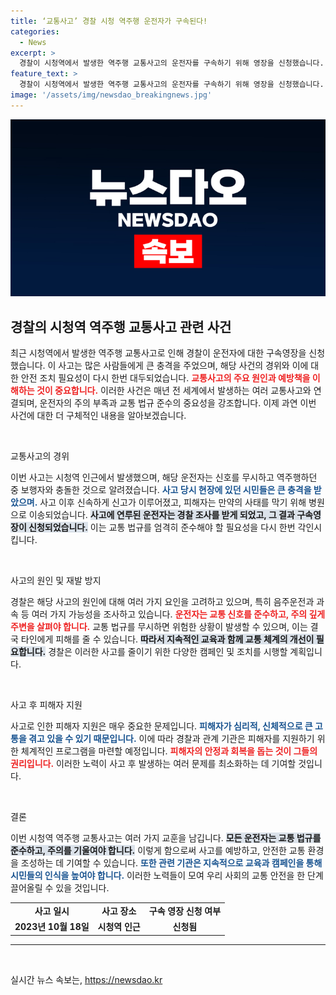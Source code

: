 ```yaml
---
title: ‘교통사고’ 경찰 시청 역주행 운전자가 구속된다!
categories:
  - News
excerpt: >
  경찰이 시청역에서 발생한 역주행 교통사고의 운전자를 구속하기 위해 영장을 신청했습니다. 사건의 배경과 경과를 함께 살펴보세요!
feature_text: >
  경찰이 시청역에서 발생한 역주행 교통사고의 운전자를 구속하기 위해 영장을 신청했습니다. 사건의 배경과 경과를 함께 살펴보세요!
image: '/assets/img/newsdao_breakingnews.jpg'
---
```


<p><img src="/assets/img/newsdao_breakingnews.jpg" alt="koreaapp 속보" /></p>

<h2 data-ke-size="size26">경찰의 시청역 역주행 교통사고 관련 사건</h2>

<p data-ke-size="size16">최근 시청역에서 발생한 역주행 교통사고로 인해 경찰이 운전자에 대한 구속영장을 신청했습니다. 이 사고는 많은 사람들에게 큰 충격을 주었으며, 해당 사건의 경위와 이에 대한 안전 조치 필요성이 다시 한번 대두되었습니다. <b><span style="color: #ee2323;">교통사고의 주요 원인과 예방책을 이해하는 것이 중요합니다.</span></b> 이러한 사건은 매년 전 세계에서 발생하는 여러 교통사고와 연결되며, 운전자의 주의 부족과 교통 법규 준수의 중요성을 강조합니다. 이제 과연 이번 사건에 대한 더 구체적인 내용을 알아보겠습니다.</p>

<p data-ke-size="size16">&nbsp;</p>

<p>교통사고의 경위 </p>

<p data-ke-size="size16">이번 사고는 시청역 인근에서 발생했으며, 해당 운전자는 신호를 무시하고 역주행하던 중 보행자와 충돌한 것으로 알려졌습니다. <b><span style="color: #1a5490;">사고 당시 현장에 있던 시민들은 큰 충격을 받았으며.</span></b> 사고 이후 신속하게 신고가 이루어졌고, 피해자는 만약의 사태를 막기 위해 병원으로 이송되었습니다. <b><span style="background-color: #21538527;">사고에 연루된 운전자는 경찰 조사를 받게 되었고, 그 결과 구속영장이 신청되었습니다.</span></b> 이는 교통 법규를 엄격히 준수해야 할 필요성을 다시 한번 각인시킵니다.</p>

<p data-ke-size="size16">&nbsp;</p>

<p>사고의 원인 및 재발 방지 </p>

<p data-ke-size="size16">경찰은 해당 사고의 원인에 대해 여러 가지 요인을 고려하고 있으며, 특히 음주운전과 과속 등 여러 가지 가능성을 조사하고 있습니다. <b><span style="color: #ee2323;">운전자는 교통 신호를 준수하고, 주의 깊게 주변을 살펴야 합니다.</span></b> 교통 법규를 무시하면 위험한 상황이 발생할 수 있으며, 이는 결국 타인에게 피해를 줄 수 있습니다. <b><span style="background-color: #21538527;">따라서 지속적인 교육과 함께 교통 체계의 개선이 필요합니다.</span></b> 경찰은 이러한 사고를 줄이기 위한 다양한 캠페인 및 조치를 시행할 계획입니다.</p>

<p data-ke-size="size16">&nbsp;</p>

<p>사고 후 피해자 지원 </p>

<p data-ke-size="size16">사고로 인한 피해자 지원은 매우 중요한 문제입니다. <b><span style="color: #1a5490;">피해자가 심리적, 신체적으로 큰 고통을 겪고 있을 수 있기 때문입니다.</span></b> 이에 따라 경찰과 관계 기관은 피해자를 지원하기 위한 체계적인 프로그램을 마련할 예정입니다. <b><span style="color: #ee2323;">피해자의 안정과 회복을 돕는 것이 그들의 권리입니다.</span></b> 이러한 노력이 사고 후 발생하는 여러 문제를 최소화하는 데 기여할 것입니다.</p>

<p data-ke-size="size16">&nbsp;</p>

<p>결론 </p>

<p data-ke-size="size16">이번 시청역 역주행 교통사고는 여러 가지 교훈을 남깁니다. <b><span style="background-color: #21538527;">모든 운전자는 교통 법규를 준수하고, 주의를 기울여야 합니다.</span></b> 이렇게 함으로써 사고를 예방하고, 안전한 교통 환경을 조성하는 데 기여할 수 있습니다. <b><span style="color: #1a5490;">또한 관련 기관은 지속적으로 교육과 캠페인을 통해 시민들의 인식을 높여야 합니다.</span></b> 이러한 노력들이 모여 우리 사회의 교통 안전을 한 단계 끌어올릴 수 있을 것입니다.</p>

<table style="width: 100%;">
  <tr>
    <td style="text-align: center; height: 17px;"><b>사고 일시</b></td>
    <td style="text-align: center; height: 17px;"><b>사고 장소</b></td>
    <td style="text-align: center; height: 17px;"><b>구속 영장 신청 여부</b></td>
  </tr>
  <tr>
    <td style="text-align: center; height: 17px;"><b>2023년 10월 18일</b></td>
    <td style="text-align: center; height: 17px;"><b>시청역 인근</b></td>
    <td style="text-align: center; height: 17px;"><b>신청됨</b></td>
  </tr>
</table>

<hr />

<p data-ke-size="size16">&nbsp;</p>
실시간 뉴스 속보는, <a href="https://newsdao.kr" rel="dofollow">https://newsdao.kr</a>


